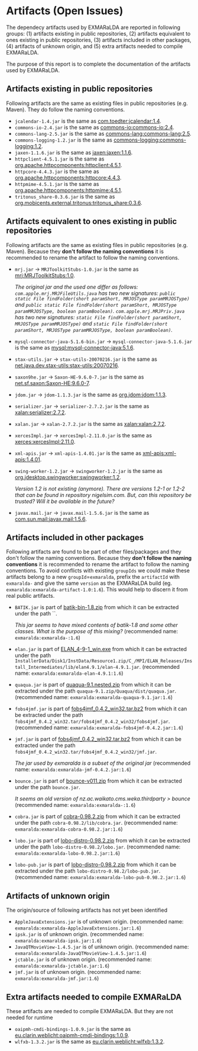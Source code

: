 # Artifacts (Open Issues)

The dependecy artifacts used by EXMARaLDA are reported in following groups:
(1) artifacts existing in public repositories,
(2) artifacts equivalent to ones existing in public repositories,
(3) artifacts included in other packages,
(4) artifacts of unknown origin, and
(5) extra artifacts needed to compile EXMARaLDA.

The purpose of this report is to complete the documentation of the artifacts used by EXMARaLDA.


## Artifacts existing in public repositories

Following artifacts are the same as existing files in public repositories (e.g. Maven). They do follow the naming conventions.

- `jcalendar-1.4.jar` is the same as [com.toedter:jcalendar:1.4](http://central.maven.org/maven2/com/toedter/jcalendar/1.4/jcalendar-1.4.jar).
- `commons-io-2.4.jar` is the same as [commons-io:commons-io:2.4](http://central.maven.org/maven2/commons-io/commons-io/2.4/commons-io-2.4.jar).
- `commons-lang-2.5.jar` is the same as [commons-lang:commons-lang:2.5](http://central.maven.org/maven2/commons-lang/commons-lang/2.5/commons-lang-2.5.jar).
- `commons-logging-1.2.jar` is the same as [commons-logging:commons-logging:1.2](http://central.maven.org/maven2/commons-logging/commons-logging/1.2/commons-logging-1.2.jar).
- `jaxen-1.1.6.jar` is the same as [jaxen:jaxen:1.1.6](http://central.maven.org/maven2/jaxen/jaxen/1.1.6/jaxen-1.1.6.jar).
- `httpclient-4.5.1.jar` is the same as [org.apache.httpcomponents:httpclient:4.5.1](http://central.maven.org/maven2/org/apache/httpcomponents/httpclient/4.5.1/httpclient-4.5.1.jar).
- `httpcore-4.4.3.jar` is the same as [org.apache.httpcomponents:httpcore:4.4.3](http://central.maven.org/maven2/org/apache/httpcomponents/httpcore/4.4.3/httpcore-4.4.3.jar).
- `httpmime-4.5.1.jar` is the same as [org.apache.httpcomponents:httpmime:4.5.1](http://central.maven.org/maven2/org/apache/httpcomponents/httpmime/4.5.1/httpmime-4.5.1.jar).
- `tritonus_share-0.3.6.jar` is the same as [org.mobicents.external.tritonus:tritonus_share:0.3.6](https://repository.jboss.org/org/mobicents/external/tritonus/tritonus_share/0.3.6/tritonus_share-0.3.6.jar).

## Artifacts equivalent to ones existing in public repositories

Following artifacts are the same as existing files in public repositories (e.g. Maven). Because they **don't follow the naming conventions** it is recommended to rename the artifact to follow the naming conventions.

- `mrj.jar` -> `MRJToolkitStubs-1.0.jar` is the same as [mrj:MRJToolkitStubs:1.0](http://central.maven.org/maven2/mrj/MRJToolkitStubs/1.0/MRJToolkitStubs-1.0.jar).

    _The original  jar and the used one differ as follows: `com.apple.mrj.MRJFileUtils.java` has two new signatures: `public static File findFolder(short paramShort, MRJOSType paramMRJOSType)` and `public static File findFolder(short paramShort, MRJOSType paramMRJOSType, boolean paramBoolean)`. `com.apple.mrj.MRJPriv.java` has two new signatures: `static File findFolder(short paramShort, MRJOSType paramMRJOSType)` and `static File findFolder(short paramShort, MRJOSType paramMRJOSType, boolean paramBoolean)`._
- `mysql-connector-java-5.1.6-bin.jar` -> `mysql-connector-java-5.1.6.jar` is the same as [mysql:mysql-connector-java:5.1.6](http://central.maven.org/maven2/mysql/mysql-connector-java/5.1.6/mysql-connector-java-5.1.6.jar).
- `stax-utils.jar` -> `stax-utils-20070216.jar` is the same as [net.java.dev.stax-utils:stax-utils:20070216](http://central.maven.org/maven2/net/java/dev/stax-utils/stax-utils/20070216/stax-utils-20070216.jar).
- `saxon9he.jar` -> `Saxon-HE-9.6.0-7.jar` is the same as [net.sf.saxon:Saxon-HE:9.6.0-7](http://central.maven.org/maven2/net/sf/saxon/Saxon-HE/9.6.0-7/Saxon-HE-9.6.0-7.jar).
- `jdom.jar` -> `jdom-1.1.3.jar` is the same as [org.jdom:jdom:1.1.3](http://central.maven.org/maven2/org/jdom/jdom/1.1.3/jdom-1.1.3.jar).
- `serializer.jar` -> `serializer-2.7.2.jar` is the same as [xalan:serializer:2.7.2](http://central.maven.org/maven2/xalan/serializer/2.7.2/serializer-2.7.2.jar).
- `xalan.jar` -> `xalan-2.7.2.jar` is the same as [xalan:xalan:2.7.2](http://central.maven.org/maven2/xalan/xalan/2.7.2/xalan-2.7.2.jar).
- `xercesImpl.jar` -> `xercesImpl-2.11.0.jar` is the same as [xerces:xercesImpl:2.11.0](http://central.maven.org/maven2/xerces/xercesImpl/2.11.0/xercesImpl-2.11.0.jar).
- `xml-apis.jar` -> `xml-apis-1.4.01.jar` is the same as [xml-apis:xml-apis:1.4.01](http://central.maven.org/maven2/xml-apis/xml-apis/1.4.01/xml-apis-1.4.01.jar).
- `swing-worker-1.2.jar` -> `swingworker-1.2.jar` is the same as [org.jdesktop.swingworker:swingworker:1.2](http://projects.nigelsim.org/maven/org/jdesktop/swingworker/swingworker/1.2/swingworker-1.2.jar).

    _Version 1.2 is not existing (anymore). There are versions 1.2-1 or 1.2-2 that can be found in repository nigelsim.com. But, can this repository be trusted? Will it be available in the future?_
- `javax.mail.jar` -> `javax.mail-1.5.6.jar` is the same as [com.sun.mail:javax.mail:1.5.6](https://maven.java.net/content/repositories/releases/com/sun/mail/javax.mail/1.5.6/javax.mail-1.5.6.jar).

## Artifacts included in other packages

Following artifacts are found to be part of other files/packages and they don't follow the naming conventions. Because they **don't follow the naming conventions** it is recommended to rename the artifact to follow the naming conventions.
To avoid conflicts with existing `groupIds` we could make these artifacts belong to a new `groupId`=`exmaralda`, prefix the `artifactId` with `exmaralda-` and give the same `version` as the EXMARaLDA build (eg. `exmaralda:exmaralda-artifact-1.0:1.6`). This would help to discern it from real public artifacts.

- `BATIK.jar` is part of [batik-bin-1.8.zip](http://mirror.serversupportforum.de/apache/xmlgraphics/batik/binaries/batik-bin-1.8.zip) from which it can be extracted under the path ``. 

    _This jar seems to have mixed contents of batik-1.8 and some other classes. What is the purpose of this mixing?_ (recommended name: `exmaralda:exmaralda-:1.6`)
- `elan.jar` is part of [ELAN_4-9-1_win.exe](http://www.mpi.nl/tools/elan/ELAN_4-9-1_win.exe) from which it can be extracted under the path `InstallerData/Disk1/InstData/Resource1.zip/C_/MPI/ELAN_Releases/Install_Intermediates/lib/elan4.9.1/elan-4.9.1.jar`.  (recommended name: `exmaralda:exmaralda-elan-4.9.1:1.6`)
- `quaqua.jar` is part of [quaqua-9.1.nested.zip](http://www.randelshofer.ch/quaqua/files/quaqua-9.1.nested.zip) from which it can be extracted under the path `quaqua-9.1.zip/Quaqua/dist/quaqua.jar`.  (recommended name: `exmaralda:exmaralda-quaqua-9.1.jar:1.6`)
- `fobs4jmf.jar` is part of [fobs4jmf_0.4.2_win32.tar.bz2](https://10gbps-io.dl.sourceforge.net/project/fobs/fobs4jmf%20binaries/Fobs4JMF-0.4.2/fobs4jmf_0.4.2_win32.tar.bz2) from which it can be extracted under the path `fobs4jmf_0.4.2_win32.tar/fobs4jmf_0.4.2_win32/fobs4jmf.jar`.  (recommended name: `exmaralda:exmaralda-fobs4jmf-0.4.2.jar:1.6`)
- `jmf.jar` is part of [fobs4jmf_0.4.2_win32.tar.bz2](https://10gbps-io.dl.sourceforge.net/project/fobs/fobs4jmf%20binaries/Fobs4JMF-0.4.2/fobs4jmf_0.4.2_win32.tar.bz2) from which it can be extracted under the path `fobs4jmf_0.4.2_win32.tar/fobs4jmf_0.4.2_win32/jmf.jar`. 

    _The jar used by exmaralda is a subset of the original jar_ (recommended name: `exmaralda:exmaralda-jmf-0.4.2.jar:1.6`)
- `bounce.jar` is part of [bounce-v011.zip](https://ayera.dl.sourceforge.net/project/bounce/bounce/0.11/bounce-v011.zip) from which it can be extracted under the path `bounce.jar`. 

    _It seems an old version of nz.ac.waikato.cms.weka.thirdparty > bounce_ (recommended name: `exmaralda:exmaralda-:1.6`)
- `cobra.jar` is part of [cobra-0.98.2.zip](https://ayera.dl.sourceforge.net/project/xamj/Cobra%20HTML%20Toolkit/0.98.2/cobra-0.98.2.zip) from which it can be extracted under the path `cobra-0.98.2/lib/cobra.jar`.  (recommended name: `exmaralda:exmaralda-cobra-0.98.2.jar:1.6`)
- `lobo.jar` is part of [lobo-distro-0.98.2.zip](https://ayera.dl.sourceforge.net/project/xamj/Lobo%20Browser/0.98.2/lobo-distro-0.98.2.zip) from which it can be extracted under the path `lobo-distro-0.98.2/lobo.jar`.  (recommended name: `exmaralda:exmaralda-lobo-0.98.2.jar:1.6`)
- `lobo-pub.jar` is part of [lobo-distro-0.98.2.zip](https://ayera.dl.sourceforge.net/project/xamj/Lobo%20Browser/0.98.2/lobo-distro-0.98.2.zip) from which it can be extracted under the path `lobo-distro-0.98.2/lobo-pub.jar`.  (recommended name: `exmaralda:exmaralda-lobo-pub-0.98.2.jar:1.6`)

## Artifacts of unknown origin

The origin/source of following artifacts has not yet been identified

- `AppleJavaExtensions.jar` is of unknown origin. (recommended name: `exmaralda:exmaralda-AppleJavaExtensions.jar:1.6`)
- `ipsk.jar` is of unknown origin. (recommended name: `exmaralda:exmaralda-ipsk.jar:1.6`)
- `JavaQTMovieView-1.4.5.jar` is of unknown origin. (recommended name: `exmaralda:exmaralda-JavaQTMovieView-1.4.5.jar:1.6`)
- `jctable.jar` is of unknown origin. (recommended name: `exmaralda:exmaralda-jctable.jar:1.6`)
- `jmf.jar` is of unknown origin. (recommended name: `exmaralda:exmaralda-jmf.jar:1.6`)

## Extra artifacts needed to compile EXMARaLDA

These artifacts are needed to compile EXMARaLDA. But they are not needed for runtime

- `oaipmh-cmdi-bindings-1.0.9.jar` is the same as [eu.clarin.weblicht:oaipmh-cmdi-bindings:1.0.9](http://central.maven.org/maven2/commons-logging/commons-logging/1.2/commons-logging-1.2.jar).
- `wlfxb-1.3.2.jar` is the same as [eu.clarin.weblicht:wlfxb:1.3.2](http://central.maven.org/maven2/commons-logging/commons-logging/1.2/commons-logging-1.2.jar).
